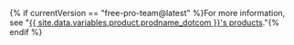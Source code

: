 {% if currentVersion == "free-pro-team@latest" %}For more information, see "[{{ site.data.variables.product.prodname_dotcom }}'s products](/articles/github-s-products)."{% endif %}
